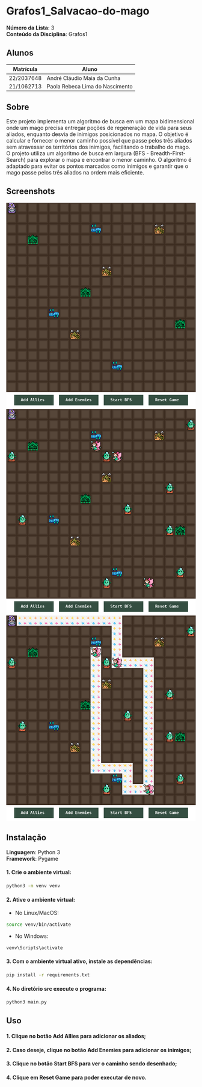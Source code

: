# Grafos1_Salvacao-do-mago

**Número da Lista**: 3<br>
**Conteúdo da Disciplina**: Grafos1<br>

## Alunos
|Matrícula | Aluno |
| -- | -- |
| 22/2037648  |  André Cláudio Maia da Cunha |
| 21/1062713  |  Paola Rebeca Lima do Nascimento |

## Sobre 
Este projeto implementa um algoritmo de busca em um mapa bidimensional onde um mago precisa entregar poções de regeneração de vida para seus aliados, enquanto desvia de inimigos posicionados no mapa. O objetivo é calcular e fornecer o menor caminho possível que passe pelos três aliados sem atravessar os territórios dos inimigos, facilitando o trabalho do mago.<br>
O projeto utiliza um algoritmo de busca em largura (BFS - Breadth-First-Search) para explorar o mapa e encontrar o menor caminho. O algoritmo é adaptado para evitar os pontos marcados como inimigos e garantir que o mago passe pelos três aliados na ordem mais eficiente.

## Screenshots
![imagem1](assets/print1.png)
![imagem2](assets/print2.png)
![imagem3](assets/print3.png)

## Instalação 
**Linguagem**: Python 3<br>
**Framework**: Pygame<br>
#### 1. Crie o ambiente virtual:
```bash
python3 -m venv venv
```

#### 2. Ative o ambiente virtual:
- No Linux/MacOS:
```bash
source venv/bin/activate
```
- No Windows:
```bash
venv\Scripts\activate
```

#### 3. Com o ambiente virtual ativo, instale as dependências:
```bash
pip install -r requirements.txt
```
#### 4. No diretório src execute o programa:
```bash
python3 main.py
```

## Uso 
#### 1. Clique no botão Add Allies para adicionar os aliados;
#### 2. Caso deseje, clique no botão Add Enemies para adicionar os inimigos;
#### 3. Clique no botão Start BFS para ver o caminho sendo desenhado;
#### 4. Clique em Reset Game para poder executar de novo.






